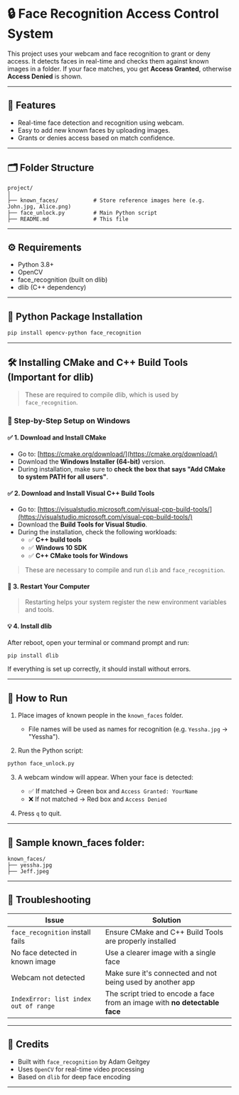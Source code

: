 
# 🔒 Face Recognition Access Control System

This project uses your webcam and face recognition to grant or deny access. It detects faces in real-time and checks them against known images in a folder. If your face matches, you get **Access Granted**, otherwise **Access Denied** is shown.

---

## 🧠 Features

- Real-time face detection and recognition using webcam.
- Easy to add new known faces by uploading images.
- Grants or denies access based on match confidence.

---

## 🗂️ Folder Structure

```
project/
│
├── known_faces/           # Store reference images here (e.g. John.jpg, Alice.png)
├── face_unlock.py         # Main Python script
├── README.md              # This file
```

---

## ⚙️ Requirements

- Python 3.8+
- OpenCV
- face_recognition (built on dlib)
- dlib (C++ dependency)

---

## 🧩 Python Package Installation

```bash
pip install opencv-python face_recognition
```

---

## 🛠️ Installing CMake and C++ Build Tools (Important for dlib)

> These are required to compile dlib, which is used by `face_recognition`.

### 🔧 Step-by-Step Setup on Windows

#### ✅ 1. Download and Install CMake

- Go to: [https://cmake.org/download/](https://cmake.org/download/)
- Download the **Windows Installer (64-bit)** version.
- During installation, make sure to **check the box that says "Add CMake to system PATH for all users"**.

#### ✅ 2. Download and Install Visual C++ Build Tools

- Go to: [https://visualstudio.microsoft.com/visual-cpp-build-tools/](https://visualstudio.microsoft.com/visual-cpp-build-tools/)
- Download the **Build Tools for Visual Studio**.
- During the installation, check the following workloads:
  - ✅ **C++ build tools**
  - ✅ **Windows 10 SDK**
  - ✅ **C++ CMake tools for Windows**

> These are necessary to compile and run `dlib` and `face_recognition`.

#### 🔁 3. Restart Your Computer

> Restarting helps your system register the new environment variables and tools.

#### 💡 4. Install dlib

After reboot, open your terminal or command prompt and run:

```bash
pip install dlib
```

If everything is set up correctly, it should install without errors.

---

## 🏁 How to Run

1. Place images of known people in the `known_faces` folder.
   - File names will be used as names for recognition (e.g. `Yessha.jpg` → "Yessha").

2. Run the Python script:

```bash
python face_unlock.py
```

3. A webcam window will appear. When your face is detected:
   - ✅ If matched → Green box and `Access Granted: YourName`
   - ❌ If not matched → Red box and `Access Denied`

4. Press `q` to quit.

---

## 🧪 Sample known_faces folder:

```
known_faces/
├── yessha.jpg
├── Jeff.jpeg
```

---

## 🧯 Troubleshooting

| Issue | Solution |
|-------|----------|
| `face_recognition` install fails | Ensure CMake and C++ Build Tools are properly installed |
| No face detected in known image | Use a clearer image with a single face |
| Webcam not detected | Make sure it's connected and not being used by another app |
| `IndexError: list index out of range` | The script tried to encode a face from an image with **no detectable face** |

---

## 🤝 Credits

- Built with `face_recognition` by Adam Geitgey  
- Uses `OpenCV` for real-time video processing  
- Based on `dlib` for deep face encoding  

---

